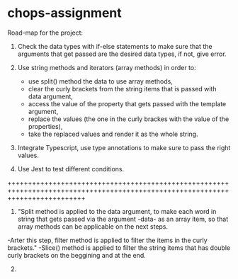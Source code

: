 # chops-assignment

Road-map for the project:

1) Check the data types with if-else statements to make sure that the arguments that get passed are the desired data types, if not, give error.

2) Use string methods and iterators (array methods) in order to:
    
    - use split() method the data to use array methods,
    - clear the curly brackets from the string items that is passed with data argument,
    - access the value of the property that gets passed with the template argument,
    - replace the values (the one in the curly brackes with the value of the properties),
    - take the replaced values and render it as the whole string.

3) Integrate Typescript, use type annotations to make sure to pass the right values.

4) Use Jest to test different conditions.

+++++++++++++++++++++++++++++++++++++++++++++++++++++++++++++++++++++++++++++++++++++++++++++++++++++++++++++++++++++++++++++++

1) "Split method is applied to the data argument, to make each word in string that gets passed via the argument -data- as an array item, so that array methods can be applicable on the next steps. 

 -Arter this step, filter method is applied to filter the items in the curly brackets." 
 -Slice() method is applied to filter the string items that has double curly brackets on the beggining and at the end.

2)

